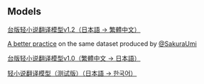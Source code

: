 ## Models
[台版轻小说翻译模型v1.2（日本語 → 繁體中文）](https://drive.google.com/file/d/1eUh7J6WOEujLrQSBO1gV6tpbLMvzIkRF/view?usp=sharing)

[A better practice](https://huggingface.co/sakuraumi/Sakura-13B-Galgame) on the same dataset produced by [@SakuraUmi](https://github.com/pipixia244)

[台版轻小说翻译模型v1.0（繁體中文 → 日本語）](https://drive.google.com/file/d/1PJRP5ucEeicvc-p7cXwaTWOU3mU4ozXt/view?usp=sharing)

[轻小说翻译模型（测试版）（日本語 → 한국어）](https://drive.google.com/file/d/1-wvmBLPzqbUM9iECAoWkBUJtVIp27GFm/view?usp=sharing)
